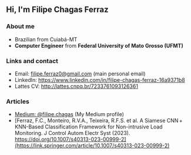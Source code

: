 
## Hi, I'm Filipe Chagas Ferraz

### About me

* Brazilian from Cuiabá-MT
* **Computer Engineer** from **Federal University of Mato Grosso (UFMT)**

### Links and contact

* Email: filipe.ferraz0@gmail.com (main personal email)
* LinkedIn: https://www.linkedin.com/in/filipe-chagas-ferraz-16a9371b8
* Lattes CV: http://lattes.cnpq.br/7233761093126361
  
### Articles
* [Medium: @filipe.chagas](https://medium.com/@filipe.chagas) (My Medium profile)
* [Ferraz, F.C., Monteiro, R.V.A., Teixeira, R.F.S. et al. A Siamese CNN + KNN-Based Classification Framework for Non-intrusive Load Monitoring. J Control Autom Electr Syst (2023). https://doi.org/10.1007/s40313-023-00999-2](https://link.springer.com/article/10.1007/s40313-023-00999-2)


